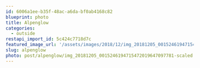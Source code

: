 ```yaml
---
id: 6006a1ee-b35f-48ac-a6da-bf0ab4168c82
blueprint: photo
title: Alpenglow
categories:
  - outside
restapi_import_id: 5c424c7718d7c
featured_image_url: '/assets/images/2018/12/img_20181205_0015246194715472019647097781-scaled.jpg'
slug: alpenglow
photo: post/alpenglow/img_20181205_0015246194715472019647097781-scaled.jpg
---
```

<p><!-- wp:image {"id":123} --></p>
<figure class="wp-block-image"><img src="/assets/images/2018/12/img_20181205_0015246194715472019647097781.jpg?w=768" alt="" class="wp-image-123" /></figure>
<p><!-- /wp:image --></p>
